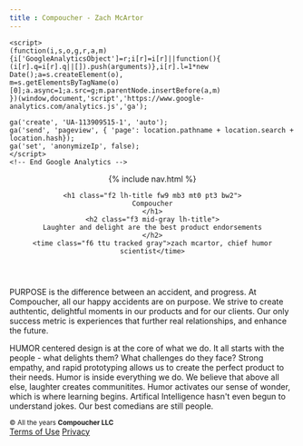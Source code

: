 ```yaml
---
title : Compoucher - Zach McArtor
---
```

<html lang="en">
<head>
<title>Compoucher</title>
<meta name="description" content="Compoucher, Zach McArtor digital products">
  <meta charset="utf-8">
<meta http-equiv="X-UA-Compatible" content="IE=Edge">
<meta name="author" content="@zmcartor">
<meta name="viewport" content="width=device-width, initial-scale=1">
<link rel="stylesheet" href="https://unpkg.com/tachyons/css/tachyons.min.css">
<link href="https://micro.blog/compoucher" rel="me" />

 <!-- Google Analytics -->
    <script>
    (function(i,s,o,g,r,a,m){i['GoogleAnalyticsObject']=r;i[r]=i[r]||function(){
    (i[r].q=i[r].q||[]).push(arguments)},i[r].l=1*new Date();a=s.createElement(o),
    m=s.getElementsByTagName(o)[0];a.async=1;a.src=g;m.parentNode.insertBefore(a,m)
    })(window,document,'script','https://www.google-analytics.com/analytics.js','ga');

    ga('create', 'UA-113909515-1', 'auto');
	ga('send', 'pageview', { 'page': location.pathname + location.search + location.hash});
	ga('set', 'anonymizeIp', false);
    </script>
    <!-- End Google Analytics -->


</head>
<body class="w-100 sans-serif bg-white">
  <header class="cf ph3 ph5-ns pv5 fn fl-ns w-50-ns pr4-ns">

{% include nav.html %}

    <h1 class="f2 lh-title fw9 mb3 mt0 pt3 bw2">
    Compoucher
    </h1>
    <h2 class="f3 mid-gray lh-title">
    Laughter and delight are the best product endorsements
    </h2>
    <time class="f6 ttu tracked gray">zach mcartor, chief humor scientist</time>
  </header>

  <article class="fn fl-ns w-50-ns cf ph3 ph4-ns pv5-ns pv3">
    <p class="f5 lh-copy measure mt0-ns">
    PURPOSE is the difference between an accident, and progress.
    At Compoucher, all our happy accidents are on purpose. We
    strive to create authtentic, delightful moments in our products and for
    our clients. Our only success metric is experiences that further real relationships, 
    and enhance the future.
    </p>
    <p class="f5 lh-copy measure">
      HUMOR centered design is at the core of what we do. It all starts with
      the people - what delights them? What challenges do they face? Strong
      empathy, and rapid prototyping allows us to create the perfect product
      to their needs. Humor is inside everything we do. We believe that above
      all else, laughter creates communitites. Humor activates our sense of
      wonder, which is where learning begins. Artifical Intelligence hasn't
      even begun to understand jokes. Our best comedians are still people.
    </p>
  </article>
<footer class="pv4 ph3 ph5-m ph6-l mid-gray cb">
  <small class="f6 db tc">© All the years <b class="ttu">Compoucher LLC</b></small>
  <div class="tc mt3">
    <a href="/terms.html"    title="Terms" class="f6 dib ph2 link mid-gray dim">Terms of Use</a>
    <a href="/privacy.html"  title="Privacy" class="f6 dib ph2 link mid-gray dim">Privacy</a>
  </div>
</footer>
</body>
</html>
